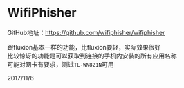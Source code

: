 # WifiPhisher

GitHub地址：https://github.com/wifiphisher/wifiphisher  

跟fluxion基本一样的功能，比fluxion要轻，实际效果很好  
比较惊讶的功能是可以获取到连接的手机内安装的所有应用名称  
可能对网卡有要求，测试`TL-WN821N`可用  


2017/11/6  

